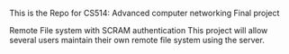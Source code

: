 This is the Repo for CS514: Advanced computer networking Final project

Remote File system with SCRAM authentication
This project will allow several users maintain their own remote file system using the server.
